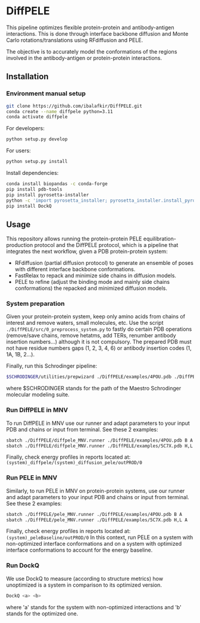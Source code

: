 # DiffPELE
This pipeline optimizes flexible protein-protein and antibody-antigen interactions. This is done through interface backbone diffusion and Monte Carlo rotations/translations using RFdiffusion and PELE. 

The objective is to accurately model the conformations of the regions involved in the antibody-antigen or protein-protein interactions.

## Installation
### Environment manual setup
```bash
git clone https://github.com/ibalafkir/DiffPELE.git
conda create --name diffpele python=3.11
conda activate diffpele
```
For developers:
```bash
python setup.py develop
```
For users:
```bash
python setup.py install
```
Install dependencies:
```bash
conda install biopandas -c conda-forge
pip install pdb-tools
pip install pyrosetta-installer
python -c 'import pyrosetta_installer; pyrosetta_installer.install_pyrosetta()'
pip install DockQ
```

## Usage

This repository allows running the protein-protein PELE equilibration-production protocol and the DiffPELE protocol, which is a pipeline that integrates the next workflow, given a PDB protein-protein system:
- RFdiffusion (partial diffusion protocol) to generate an ensemble of poses with different interface backbone conformations.
- FastRelax to repack and minimize side chains in diffusion models.
- PELE to refine (adjust the binding mode and mainly side chains conformations) the repacked and minimized diffusion models.

### System preparation

Given your protein-protein system, keep only amino acids from chains of interest and remove waters, small molecules, etc.
Use the script `./DiffPELE/src/0_preprocess_system.py` to fastly do certain PDB operations (remove/save chains, remove hetatms, add TERs, renumber antibody insertion numbers...) although it is not compulsory. The prepared PDB must not have residue numbers gaps (1, 2, 3, 4, 6) or antibody insertion codes (1, 1A, 1B, 2...).

Finally, run this Schrodinger pipeline:
```bash
$SCHRODINGER/utilities/prepwizard ./DiffPELE/examples/4POU.pdb ./DiffPELE/examples/4POU_prep.pdb -rehtreat -disulfides -fillloops -fillsidechains -propka_pH 7.4 -minimize_adj_h -f OPLS_2005
```
where $SCHRODINGER stands for the path of the Maestro Schrodinger molecular modeling suite.

### Run DiffPELE in MNV

To run DiffPELE in MNV use our runner and adapt parameters to your input PDB and chains or input from terminal. See these 2 examples:
```bash
sbatch ./DiffPELE/diffpele_MNV.runner ./DiffPELE/examples/4POU.pdb B A
sbatch ./DiffPELE/diffpele_MNV.runner ./DiffPELE/examples/5C7X.pdb H,L A
```
Finally, check energy profiles in reports located at: `(system)_diffpele/(system)_diffusion_pele/outPROD/0`

### Run PELE in MNV

Similarly, to run PELE in MNV on protein-protein systems, use our runner and adapt parameters to your input PDB and chains or input from terminal. See these 2 examples:
```bash
sbatch ./DiffPELE/pele_MNV.runner ./DiffPELE/examples/4POU.pdb B A
sbatch ./DiffPELE/pele_MNV.runner ./DiffPELE/examples/5C7X.pdb H,L A
```
Finally, check energy profiles in reports located at: `(system)_peleBaseline/outPROD/0`
In this context, run PELE on a system with non-optimized interface conformations and on a system with optimized interface conformations to account for the energy baseline.

### Run DockQ
We use DockQ to measure (according to structure metrics) how unoptimized is a system in comparison to its optimized version.

```bash
DockQ <a> <b>
```
where 'a' stands for the system with non-optimized interactions and 'b' stands for the optimized one.
